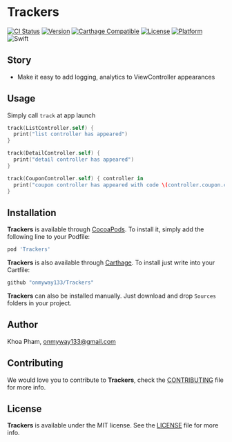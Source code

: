 # Trackers

[![CI Status](http://img.shields.io/travis/onmyway133/Trackers.svg?style=flat)](https://travis-ci.org/onmyway133/Trackers)
[![Version](https://img.shields.io/cocoapods/v/Trackers.svg?style=flat)](http://cocoadocs.org/docsets/Trackers)
[![Carthage Compatible](https://img.shields.io/badge/Carthage-compatible-4BC51D.svg?style=flat)](https://github.com/Carthage/Carthage)
[![License](https://img.shields.io/cocoapods/l/Trackers.svg?style=flat)](http://cocoadocs.org/docsets/Trackers)
[![Platform](https://img.shields.io/cocoapods/p/Trackers.svg?style=flat)](http://cocoadocs.org/docsets/Trackers)
![Swift](https://img.shields.io/badge/%20in-swift%203.0-orange.svg)

## Story

- Make it easy to add logging, analytics to ViewController appearances

## Usage

Simply call `track` at app launch

```swift
track(ListController.self) {
  print("list controller has appeared")
}

track(DetailController.self) {
  print("detail controller has appeared")
}

track(CouponController.self) { controller in
  print("coupon controller has appeared with code \(controller.coupon.code)")
}
```

## Installation

**Trackers** is available through [CocoaPods](http://cocoapods.org). To install
it, simply add the following line to your Podfile:

```ruby
pod 'Trackers'
```

**Trackers** is also available through [Carthage](https://github.com/Carthage/Carthage).
To install just write into your Cartfile:

```ruby
github "onmyway133/Trackers"
```

**Trackers** can also be installed manually. Just download and drop `Sources` folders in your project.

## Author

Khoa Pham, onmyway133@gmail.com

## Contributing

We would love you to contribute to **Trackers**, check the [CONTRIBUTING](https://github.com/onmyway133/Trackers/blob/master/CONTRIBUTING.md) file for more info.

## License

**Trackers** is available under the MIT license. See the [LICENSE](https://github.com/onmyway133/Trackers/blob/master/LICENSE.md) file for more info.
